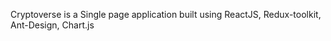 Cryptoverse is a Single page application built using 
ReactJS,
Redux-toolkit,
Ant-Design,
Chart.js

